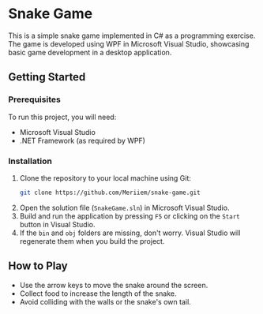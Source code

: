 # Snake Game

This is a simple snake game implemented in C# as a programming exercise. The game is developed using WPF in Microsoft Visual Studio, showcasing basic game development in a desktop application.

## Getting Started

### Prerequisites

To run this project, you will need:

- Microsoft Visual Studio
- .NET Framework (as required by WPF)

### Installation

1. Clone the repository to your local machine using Git:
   ```bash
   git clone https://github.com/Meriiem/snake-game.git

2. Open the solution file (`SnakeGame.sln`) in Microsoft Visual Studio.
3. Build and run the application by pressing `F5` or clicking on the `Start` button in Visual Studio.
4. If the `bin` and `obj` folders are missing, don't worry. Visual Studio will regenerate them when you build the project.

## How to Play

- Use the arrow keys to move the snake around the screen.
- Collect food to increase the length of the snake.
- Avoid colliding with the walls or the snake's own tail.
